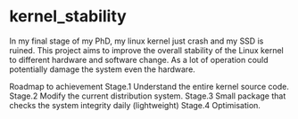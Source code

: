 # kernel_stability
In my final stage of my PhD, my linux kernel just crash and my SSD is ruined. This project aims to improve the overall stability of the Linux kernel to different hardware and software change. As a lot of operation could potentially damage the system even the hardware. 

Roadmap to achievement
Stage.1 Understand the entire kernel source code.
Stage.2 Modify the current distribution system.
Stage.3 Small package that checks the system integrity daily (lightweight)
Stage.4 Optimisation.
